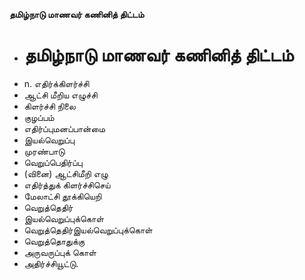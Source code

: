 **தமிழ்நாடு மாணவர் கணினித் திட்டம்**
- # தமிழ்நாடு மாணவர் கணினித் திட்டம்
- n. எதிர்க்கிளர்ச்சி
- ஆட்சி மீறிய எழுச்சி
- கிளர்ச்சி நிலை
- குழப்பம்
- எதிர்ப்புமனப்பான்மை
- இயல்வெறுப்பு
- முரண்பாடு
- வெறுப்பெதிர்ப்பு
- (வினை) ஆட்சிமீறி எழு
- எதிர்த்துக் கிளர்ச்சிசெய்
- மேலாட்சி தூக்கியெறி
- வெறுத்தெதிர்
- இயல்வெறுப்புக்கொள்
- வெறுத்தெதிர்இயல்வெறுப்புக்கொள்
- வெறுத்தொதுக்கு
- அருவருப்புக் கொள்
- அதிர்ச்சியூட்டு.


